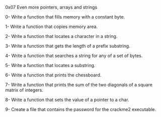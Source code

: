 0x07 Even more pointers, arrays and strings

0- Write a function that fills memory with a constant byte.

1- Write a function that copies memory area.

2- Write a function that locates a character in a string.

3- Write a function that gets the length of a prefix substring.

4- Write a function that searches a string for any of a set of bytes.

5- Write a function that locates a substring.

6- Write a function that prints the chessboard.

7- Write a function that prints the sum of the two diagonals of a square matrix of integers.

8- Write a function that sets the value of a pointer to a char.

9- Create a file that contains the password for the crackme2 executable.
